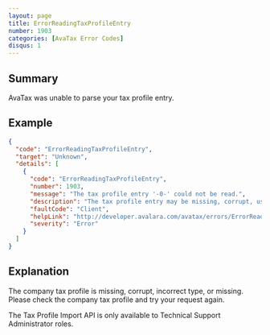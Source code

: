 ```yaml
---
layout: page
title: ErrorReadingTaxProfileEntry
number: 1903
categories: [AvaTax Error Codes]
disqus: 1
---
```


## Summary

AvaTax was unable to parse your tax profile entry.

## Example

```json
{
  "code": "ErrorReadingTaxProfileEntry",
  "target": "Unknown",
  "details": [
    {
      "code": "ErrorReadingTaxProfileEntry",
      "number": 1903,
      "message": "The tax profile entry '-0-' could not be read.",
      "description": "The tax profile entry may be missing, corrupt, using an unsupported compression method, or containing the incorrect type.",
      "faultCode": "Client",
      "helpLink": "http://developer.avalara.com/avatax/errors/ErrorReadingTaxProfileEntry",
      "severity": "Error"
    }
  ]
}
```

## Explanation

The company tax profile is missing, corrupt, incorrect type, or missing. Please check the company tax profile and try your request again. 

The Tax Profile Import API is only available to Technical Support Administrator roles.
